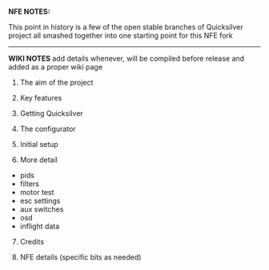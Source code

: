 
**NFE NOTES:**

This point in history is a few of the open stable branches of Quicksilver project all smashed together into one starting point for this NFE fork

-----

**WIKI NOTES** add details whenever, will be compiled before release and added as a proper wiki page

1.  The aim of the project

2.  Key features

3.  Getting Quicksilver

4.  The configurator

5.  Initial setup

6.  More detail

   * pids
   * filters
   * motor test
   * esc settings
   * aux switches
   * osd
   * inflight data
  
7.  Credits

8.  NFE details (specific bits as needed)



